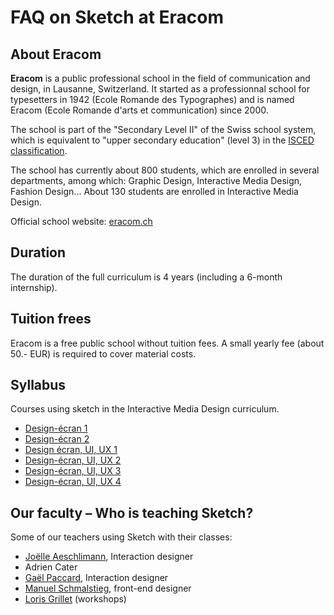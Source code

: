 # FAQ on Sketch at Eracom

## About Eracom

**Eracom** is a public professional school in the field of communication and design, in Lausanne, Switzerland. It started as a professionnal school for typesetters in 1942 (Ecole Romande des Typographes) and is named Eracom (Ecole Romande  d'arts et communication) since 2000.

The school is part of the "Secondary Level II" of the Swiss school system, which is 
equivalent to "upper secondary education" (level 3) in the [ISCED classification](https://en.wikipedia.org/wiki/International_Standard_Classification_of_Education).

The school has currently about 800 students, which are enrolled in several departments, among which: Graphic Design, Interactive Media Design, Fashion Design... About 130 students are enrolled in Interactive Media Design.

Official school website: [eracom.ch](https://eracom.ch/)

## Duration

The duration of the full curriculum is 4 years (including a 6-month internship).

## Tuition frees

Eracom is a free public school without tuition fees. A small yearly fee (about 50.- EUR) is required to cover material costs.

## Syllabus

Courses using sketch in the Interactive Media Design curriculum.

- [Design-écran 1](https://eracom.github.io/formation-imd/objectifs-ap/design-ecran-1.html)
- [Design-écran 2](https://eracom.github.io/formation-imd/objectifs-ap/design-ecran-2.html)
- [Design écran, UI, UX 1](https://eracom.github.io/formation-imd/objectifs-ep/design-ecran-1.html)
- [Design-écran, UI, UX 2](https://eracom.github.io/formation-imd/objectifs-ep/design-ecran-2.html)
- [Design-écran, UI, UX 3](https://eracom.github.io/formation-imd/objectifs-ep/design-ecran-3.html)
- [Design-écran, UI, UX 4](https://eracom.github.io/formation-imd/objectifs-ep/design-ecran-4.html)

## Our faculty – Who is teaching Sketch?

Some of our teachers using Sketch with their classes:

- [Joëlle Aeschlimann](http://www.joelleaeschlimann.com/), Interaction designer
- Adrien Cater
- [Gaël Paccard](https://lundimardi.info/), Interaction designer
- [Manuel Schmalstieg](https://ms-studio.net/), front-end designer
- [Loris Grillet](https://www.loriskumo.com/) (workshops)
